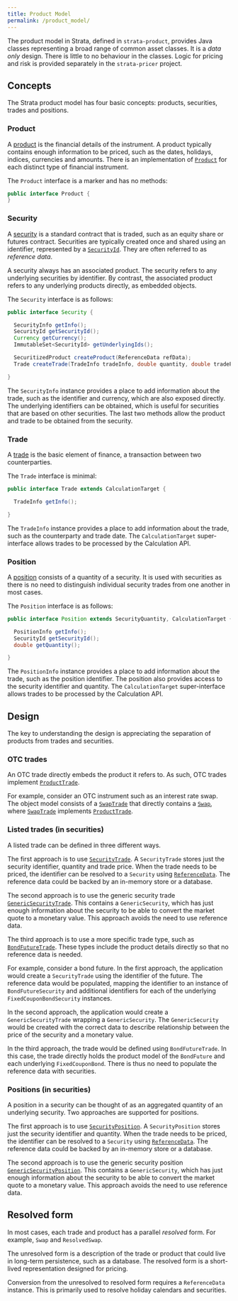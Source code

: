 ```yaml
---
title: Product Model
permalink: /product_model/
---
```


The product model in Strata, defined in `strata-product`, provides Java classes representing
a broad range of common asset classes. It is a _data only_ design.
There is little to no behaviour in the classes.
Logic for pricing and risk is provided separately in the `strata-pricer` project.


## Concepts

The Strata product model has four basic concepts: products, securities, trades and positions.


### Product

A [product]({{site.baseurl}}/apidocs/com/opengamma/strata/product/Product.html)
is the financial details of the instrument. A product typically contains enough information
to be priced, such as the dates, holidays, indices, currencies and amounts.
There is an implementation of [`Product`]({{site.baseurl}}/apidocs/com/opengamma/strata/product/Product.html)
for each distinct type of financial instrument.

The `Product` interface is a marker and has no methods:

```java
public interface Product {
}
```

### Security

A [security]({{site.baseurl}}/apidocs/com/opengamma/strata/product/Security.html)
is a standard contract that is traded, such as an equity share or futures contract.
Securities are typically created once and shared using an identifier, represented by a
[`SecurityId`]({{site.baseurl}}/apidocs/com/opengamma/strata/product/SecurityId.html).
They are often referred to as *reference data*.

A security always has an associated product.
The security refers to any underlying securities by identifier.
By contrast, the associated product refers to any underlying products directly, as embedded objects.

The `Security` interface is as follows:

```java
public interface Security {

  SecurityInfo getInfo();
  SecurityId getSecurityId();
  Currency getCurrency();
  ImmutableSet<SecurityId> getUnderlyingIds();

  SecuritizedProduct createProduct(ReferenceData refData);
  Trade createTrade(TradeInfo tradeInfo, double quantity, double tradePrice, ReferenceData refData);

}
```

The `SecurityInfo` instance provides a place to add information about the trade,
such as the identifier and currency, which are also exposed directly.
The underlying identifiers can be obtained, which is useful for securities that are based on other securities.
The last two methods allow the product and trade to be obtained from the security.


### Trade

A [trade]({{site.baseurl}}/apidocs/com/opengamma/strata/product/Trade.html)
is the basic element of finance, a transaction between two counterparties.

The `Trade` interface is minimal:

```java
public interface Trade extends CalculationTarget {

  TradeInfo getInfo();

}
```

The `TradeInfo` instance provides a place to add information about the trade,
such as the counterparty and trade date.
The `CalculationTarget` super-interface allows trades to be processed by the Calculation API.


### Position

A [position]({{site.baseurl}}/apidocs/com/opengamma/strata/product/Position.html)
consists of a quantity of a security. It is used with securities as there is no need to
distinguish individual security trades from one another in most cases.

The `Position` interface is as follows:

```java
public interface Position extends SecurityQuantity, CalculationTarget {

  PositionInfo getInfo();
  SecurityId getSecurityId();
  double getQuantity();

}
```

The `PositionInfo` instance provides a place to add information about the trade,
such as the position identifier.
The position also provides access to the security identifier and quantity.
The `CalculationTarget` super-interface allows trades to be processed by the Calculation API.


## Design

The key to understanding the design is appreciating the separation of products from trades and securities.


### OTC trades

An OTC trade directly embeds the product it refers to. As such, OTC trades implement
[`ProductTrade`]({{site.baseurl}}/apidocs/com/opengamma/strata/product/ProductTrade.html).

For example, consider an OTC instrument such as an interest rate swap.
The object model consists of a [`SwapTrade`]({{site.baseurl}}/apidocs/com/opengamma/strata/product/swap/SwapTrade.html)
that directly contains a [`Swap`]({{site.baseurl}}/apidocs/com/opengamma/strata/product/swap/Swap.html),
where [`SwapTrade`]({{site.baseurl}}/apidocs/com/opengamma/strata/product/swap/SwapTrade.html) implements
[`ProductTrade`]({{site.baseurl}}/apidocs/com/opengamma/strata/product/ProductTrade.html).


### Listed trades (in securities)

A listed trade can be defined in three different ways.

The first approach is to use [`SecurityTrade`]({{site.baseurl}}/apidocs/com/opengamma/strata/product/SecurityTrade.html).
A `SecurityTrade` stores just the security identifier, quantity and trade price.
When the trade needs to be priced, the identifier can be resolved to a `Security` using
[`ReferenceData`]({{site.baseurl}}/apidocs/com/opengamma/strata/basics/ReferenceData.html).
The reference data could be backed by an in-memory store or a database.

The second approach is to use the generic security trade 
[`GenericSecurityTrade`]({{site.baseurl}}/apidocs/com/opengamma/strata/product/GenericSecurityTrade.html).
This contains a `GenericSecurity`, which has just enough information about the security to be able
to convert the market quote to a monetary value.
This approach avoids the need to use reference data.

The third approach is to use a more specific trade type, such as
[`BondFutureTrade`]({{site.baseurl}}/apidocs/com/opengamma/strata/product/bond/BondFutureTrade.html).
These types include the product details directly so that no reference data is needed.

For example, consider a bond future.
In the first approach, the application would create a `SecurityTrade` using the identifier of the future.
The reference data would be populated, mapping the identifier to an instance of `BondFutureSecurity`
and additional identifiers for each of the underlying `FixedCouponBondSecurity` instances.

In the second approach, the application would create a `GenericSecurityTrade` wrapping a `GenericSecurity`.
The `GenericSecurity` would be created with the correct data to describe relationship between
the price of the security and a monetary value.

In the third approach, the trade would be defined using `BondFutureTrade`. In this case,
the trade directly holds the product model of the `BondFuture` and each underlying `FixedCouponBond`.
There is thus no need to populate the reference data with securities.


### Positions (in securities)

A position in a security can be thought of as an aggregated quantity of an underlying security.
Two approaches are supported for positions.

The first approach is to use [`SecurityPosition`]({{site.baseurl}}/apidocs/com/opengamma/strata/product/SecurityPosition.html).
A `SecurityPosition` stores just the security identifier and quantity.
When the trade needs to be priced, the identifier can be resolved to a `Security` using
[`ReferenceData`]({{site.baseurl}}/apidocs/com/opengamma/strata/basics/ReferenceData.html).
The reference data could be backed by an in-memory store or a database.

The second approach is to use the generic security position 
[`GenericSecurityPosition`]({{site.baseurl}}/apidocs/com/opengamma/strata/product/GenericSecurityPosition.html).
This contains a `GenericSecurity`, which has just enough information about the security to be able
to convert the market quote to a monetary value.
This approach avoids the need to use reference data.


## Resolved form

In most cases, each trade and product has a parallel _resolved_ form.
For example, `Swap` and `ResolvedSwap`.

The unresolved form is a description of the trade or product that could live in long-term persistence, such as a database.
The resolved form is a short-lived representation designed for pricing.

Conversion from the unresolved to resolved form requires a `ReferenceData` instance.
This is primarily used to resolve holiday calendars and securities.
